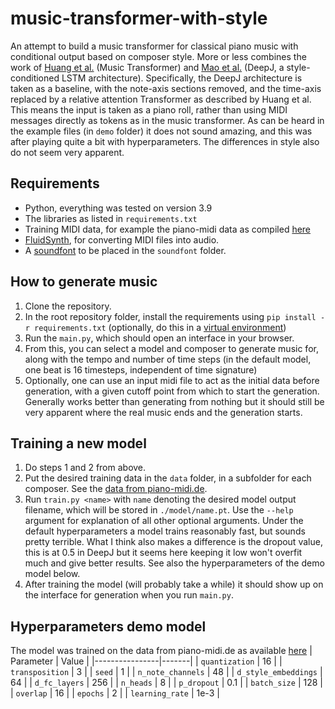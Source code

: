 # music-transformer-with-style

An attempt to build a music transformer for classical piano music with conditional output based on composer style. 
More or less combines the work of [Huang et al.](https://browse.arxiv.org/pdf/1809.04281.pdf) (Music Transformer) and [Mao et al.](https://browse.arxiv.org/pdf/1801.00887.pdf) (DeepJ, a style-conditioned LSTM architecture). 
Specifically, the DeepJ architecture is taken as a baseline, with the note-axis sections removed, and the time-axis replaced by a relative attention Transformer
as described by Huang et al. This means the input is taken as a piano roll, rather than using MIDI messages directly as tokens as in the music transformer.
As can be heard in the example files (in ``demo`` folder) it does not sound amazing, and this was after playing quite a bit with hyperparameters. The differences in style also do not seem very apparent.

## Requirements
- Python, everything was tested on version 3.9
- The libraries as listed in ``requirements.txt``
- Training MIDI data, for example the piano-midi data as compiled [here](https://www.kaggle.com/datasets/soumikrakshit/classical-music-midi)
- [FluidSynth](https://github.com/FluidSynth/fluidsynth/wiki/Download), for converting MIDI files into audio.
- A [soundfont](https://github.com/FluidSynth/fluidsynth/wiki/SoundFont) to be placed in the ``soundfont`` folder.

## How to generate music
1. Clone the repository.
2. In the root repository folder, install the requirements using ``pip install -r requirements.txt`` (optionally, do this in a [virtual environment](https://docs.python.org/3/library/venv.html))
3. Run the ``main.py``, which should open an interface in your browser.
4. From this, you can select a model and composer to generate music for, along with the tempo and number of time steps (in the default model, one beat is 16 timesteps, independent of time signature)
5. Optionally, one can use an input midi file to act as the initial data before generation, with a given cutoff point from which to start the generation. 
Generally works better than generating from nothing but it should still be very apparent where the real music ends and the generation starts.

## Training a new model
1. Do steps 1 and 2 from above.
2. Put the desired training data in the `data` folder, in a subfolder for each composer. See the [data from piano-midi.de](https://www.kaggle.com/datasets/soumikrakshit/classical-music-midi).
3. Run ``train.py <name>`` with `name` denoting the desired model output filename, which will be stored in `./model/name.pt`. Use the ``--help`` argument for explanation of all other optional arguments. 
Under the default hyperparameters a model trains reasonably fast, but sounds pretty terrible. What I think also makes a difference is the dropout value, this is at 0.5 in DeepJ but it seems here keeping it low won't overfit much and give better results. See also the hyperparameters of the demo model below.
4. After training the model (will probably take a while) it should show up on the interface for generation when you run `main.py`.

## Hyperparameters demo model
The model was trained on the data from piano-midi.de as available [here](https://www.kaggle.com/datasets/soumikrakshit/classical-music-midi)
| Parameter      | Value |
|----------------|-------|
| `quantization`   | 16    |
| `transposition`  | 3     |
| `seed`           | 1     |
| `n_note_channels` | 48    |
| `d_style_embeddings` | 64 |
| `d_fc_layers` | 256 |
| `n_heads` |  8 |
| `p_dropout` | 0.1 |
| `batch_size` | 128 |
| `overlap` | 16 |
| `epochs` | 2 |
| `learning_rate` | 1e-3 | 
